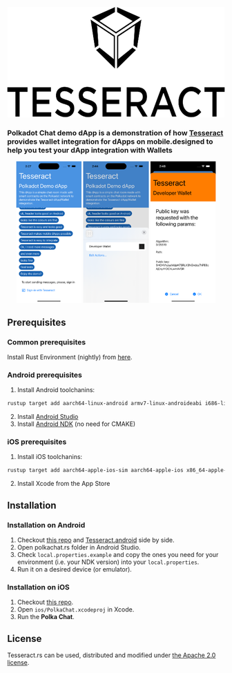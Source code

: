 <p align="center">
	<a href="http://tesseract.one/">
		<img alt="Tesseract" src ="./.github/logo.svg" height=256/>
	</a>
</p>

### **Polkadot Chat demo dApp** is a demonstration of how [Tesseract](https://github.com/tesseract-one/) provides wallet integration for dApps on mobile.designed to help you test your dApp integration with Wallets

<p align="center">
    <img src=".github/polkachat.png" alt="Polkadot chat dApp" width="30%"/>
    <img src=".github/ios-wallet-choosing.png" alt="Wallet choosing on iOS" width="30%"/>
    <img src=".github/ios-wallet-requested.png" alt="Wallet requested on iOS" width="30%"/>
</p>

## Prerequisites

### Common prerequisites

Install Rust Environment (nightly) from [here](https://www.rust-lang.org/tools/install).

### Android prerequisites

1. Install Android toolchanins:

```bash
rustup target add aarch64-linux-android armv7-linux-androideabi i686-linux-android x86_64-linux-android
```

2. Install [Android Studio](https://developer.android.com/studio)
3. Install [Android NDK](https://developer.android.com/studio/projects/install-ndk#default-version) (no need for CMAKE)

### iOS prerequisites

1. Install iOS toolchanins:

```bash
rustup target add aarch64-apple-ios-sim aarch64-apple-ios x86_64-apple-ios
```

2. Install Xcode from the App Store

## Installation

### Installation on Android

1. Checkout [this repo](https://github.com/tesseract-one/polkachat.rs) and [Tesseract.android](https://github.com/tesseract-one/Tesseract.android) side by side.
2. Open polkachat.rs folder in Android Studio.
3. Check `local.properties.example` and copy the ones you need for your environment (i.e. your NDK version) into your `local.properties`.
4. Run it on a desired device (or emulator).

### Installation on iOS

1. Checkout [this repo](https://github.com/tesseract-one/polkachat.rs).
2. Open `ios/PolkaChat.xcodeproj` in Xcode.
3. Run the **Polka Chat**.

## License

Tesseract.rs can be used, distributed and modified under [the Apache 2.0 license](LICENSE).
